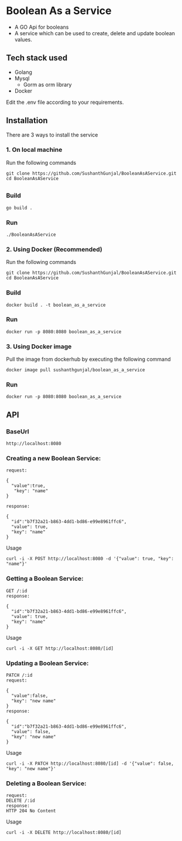 # Boolean As a Service

* A GO Api for booleans
* A service which can be used to create, delete and update boolean values.


## Tech stack used 


* Golang
* Mysql
    * Gorm as orm library
* Docker

Edit the .env file according to your requirements.

## Installation

There are 3 ways to install the service

### 1. On local machine

Run the following commands
```
git clone https://github.com/SushanthGunjal/BooleanAsAService.git
cd BooleanAsAService
```

##
### Build

```
go build .
```

### Run
```
./BooleanAsAService
```

### 2. Using Docker (Recommended)

Run the following commands

```
git clone https://github.com/SushanthGunjal/BooleanAsAService.git
cd BooleanAsAService
```

### Build
```
docker build . -t boolean_as_a_service
```

### Run
```
docker run -p 8080:8080 boolean_as_a_service 
```


### 3. Using Docker image
Pull the image from dockerhub by executing the following command
```
docker image pull sushanthgunjal/boolean_as_a_service 
```

### Run
```
docker run -p 8080:8080 boolean_as_a_service  
```



## API

### BaseUrl
```
http://localhost:8080
```

### Creating a new Boolean Service:



```
request:

{
  "value":true,
   "key": "name" 
}

response:

{
  "id":"b7f32a21-b863-4dd1-bd86-e99e8961ffc6",
  "value": true,
  "key": "name"
}

```

Usage 
```
curl -i -X POST http://localhost:8080 -d '{"value": true, "key": "name"}'

```

### Getting a Boolean Service:

```
GET /:id
response:

{
  "id":"b7f32a21-b863-4dd1-bd86-e99e8961ffc6",
  "value": true,
  "key": "name"
}

```
Usage 
```
curl -i -X GET http://localhost:8080/[id]

```

### Updating a Boolean Service:



```
PATCH /:id
request:

{
  "value":false,
  "key": "new name" 
}
response:

{
  "id":"b7f32a21-b863-4dd1-bd86-e99e8961ffc6",
  "value": false,
  "key": "new name"
}

```

Usage 
```
curl -i -X PATCH http://localhost:8080/[id] -d '{"value": false, "key": "new name"}'

```

### Deleting a Boolean Service:
```
request:
DELETE /:id
response:
HTTP 204 No Content

```

Usage 
```
curl -i -X DELETE http://localhost:8080/[id]

```
